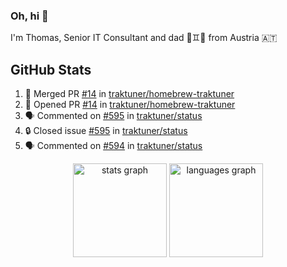 ### Oh, hi 👋

I'm Thomas, Senior IT Consultant and dad 👶♊️👶 from Austria 🇦🇹

<!--
**traktuner/traktuner** is a ✨ _special_ ✨ repository because its `README.md` (this file) appears on your GitHub profile.

Here are some ideas to get you started:

- 🔭 I’m currently working on ...
- 🌱 I’m currently learning ...
- 👯 I’m looking to collaborate on ...
- 🤔 I’m looking for help with ...
- 💬 Ask me about ...
- 📫 How to reach me: ...
- 😄 Pronouns: ...
- ⚡ Fun fact: ...
-->

</div>

## GitHub Stats
<!--START_SECTION:activity-->
1. 🎉 Merged PR [#14](https://github.com/traktuner/homebrew-traktuner/pull/14) in [traktuner/homebrew-traktuner](https://github.com/traktuner/homebrew-traktuner)
2. 💪 Opened PR [#14](https://github.com/traktuner/homebrew-traktuner/pull/14) in [traktuner/homebrew-traktuner](https://github.com/traktuner/homebrew-traktuner)
3. 🗣 Commented on [#595](https://github.com/traktuner/status/issues/595#issuecomment-2868749249) in [traktuner/status](https://github.com/traktuner/status)
4. 🔒 Closed issue [#595](https://github.com/traktuner/status/issues/595) in [traktuner/status](https://github.com/traktuner/status)
5. 🗣 Commented on [#594](https://github.com/traktuner/status/issues/594#issuecomment-2868749233) in [traktuner/status](https://github.com/traktuner/status)
<!--END_SECTION:activity-->

<div align="center">
  <img src="https://github-readme-stats.vercel.app/api?username=traktuner&hide_title=false&hide_rank=false&show_icons=true&include_all_commits=true&count_private=true&disable_animations=false&theme=dracula&locale=en&hide_border=false&order=1" height="150" alt="stats graph"  />
  <img src="https://github-readme-stats.vercel.app/api/top-langs?username=traktuner&locale=en&hide_title=false&layout=compact&card_width=320&langs_count=5&theme=dracula&hide_border=false&order=2" height="150" alt="languages graph"  />
</div>

